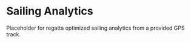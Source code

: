 # Sailing Analytics

Placeholder for regatta optimized sailing analytics from a provided GPS track.
